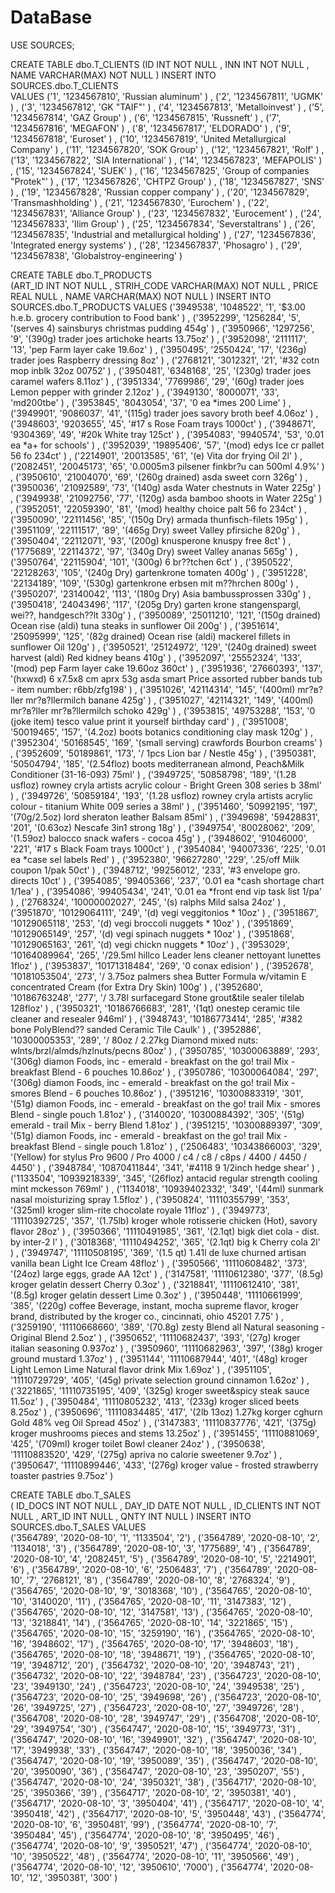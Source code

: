 # DataBase
USE SOURCES;

CREATE TABLE dbo.T_CLIENTS
(ID INT NOT NULL
, INN INT NOT NULL
, NAME VARCHAR(MAX) NOT NULL
)
INSERT INTO SOURCES.dbo.T_CLIENTS	
VALUES ('1',  '1234567810', 'Russian aluminum'				)
, ('2',  '1234567811', 'UGMK'									)
, ('3',  '1234567812', 'GK "TAIF"'								)
, ('4',  '1234567813', 'Metalloinvest'							)
, ('5',  '1234567814', 'GAZ Group'								)
, ('6',  '1234567815', 'Russneft'								)
, ('7',  '1234567816', 'MEGAFON'									)
, ('8',  '1234567817', 'ELDORADO'				)
, ('9',  '1234567818', 'Euroset'								)
, ('10', '1234567819', 'United Metallurgical Company'	)
, ('11', '1234567820', 'SOK Group'							)
, ('12', '1234567821', 'Rolf'									)
, ('13', '1234567822', 'SIA International'							)
, ('14', '1234567823', 'MEFAPOLIS'					)
, ('15', '1234567824', 'SUEK'									)
, ('16', '1234567825', 'Group of companies "Protek"'				)
, ('17', '1234567826', 'CHTPZ Group'								)
, ('18', '1234567827', 'SNS'										)
, ('19', '1234567828', 'Russian copper company'					)
, ('20', '1234567829', 'Transmashholding'							)
, ('21', '1234567830', 'Eurochem'									)
, ('22', '1234567831', 'Alliance Group'							)
, ('23', '1234567832', 'Eurocement'								)
, ('24', '1234567833', 'Ilim Group'							)
, ('25', '1234567834', 'Severstaltrans'							)
, ('26', '1234567835', 'Industrial and metallurgical holding'	)
, ('27', '1234567836', 'Integrated energy systems'		)
, ('28', '1234567837', 'Phosagro'									)
, ('29', '1234567838', 'Globalstroy-engineering'					)


CREATE TABLE dbo.T_PRODUCTS		
(ART_ID INT NOT NULL
, STRIH_CODE VARCHAR(MAX) NOT NULL
, PRICE REAL NULL
, NAME VARCHAR(MAX) NOT NULL
)
INSERT INTO SOURCES.dbo.T_PRODUCTS
VALUES ('3949538',	'1048522',	    '1', 	'$3.00 h.e.b. grocery contribution to Food bank'																						)
, ('3952299',	'1256284',	    '5', 	'(serves 4) sainsburys christmas pudding 454g'																							)
, ('3950966',	'1297256',	    '9', 	'(390g) trader joes artichoke hearts 13.75oz'																							)
, ('3952098',	'2111117',	    '13',	'pep Farm layer cake 19.6oz'																											)
, ('3950495',	'2550424',	    '17',	'(236g) trader joes Raspberry dressing 8oz'																							)
, ('2768121',	'3012321',	    '21',	'#32 cotn mop inblk 32oz 00752'																											)
, ('3950481',	'6348168',	    '25',	'(230g) trader joes caramel wafers 8.11oz'																								)
, ('3951334',	'7769986',	    '29',	'(60g) trader joes Lemon pepper with grinder 2.12oz'																					)
, ('3949130',	'8000071',	    '33',	'md200tbe'																																)
, ('3953845',	'8043054',	    '37',	'0 ea *imes 200 Lime'																													)
, ('3949901',	'9086037',	    '41',	'(115g) trader joes savory broth beef 4.06oz'																							)
, ('3948603',	'9203655',	    '45',	'#17 s Rose Foam trays 1000ct'																											)
, ('3948671',	'9304369',	    '49',	'#20k White tray 125ct'																													)
, ('3954083',	'9940574',	    '53',	'0.01 ea *a+ for schools'																												)
, ('3952039',	'19895406',	    '57',	'(mod) edys Ice cr pallet 56 fo 234ct'																									)
, ('2214901',	'20013585',	    '61',	'(e) Vita dor frying Oil 2l'																											)
, ('2082451',	'20045173',	    '65',	'0.0005m3 pilsener finkbr?u can 500ml 4.9%'																								)
, ('3950610',	'21004070',	    '69',	'(260g drained) asda sweet corn 326g'																									)
, ('3950036',	'21092589',	    '73',	'(140g) asda Water chestnuts in Water 225g'																								)
, ('3949938',	'21092756',	    '77',	'(120g) asda bamboo shoots in Water 225g'																								)
, ('3952051',	'22059390',	    '81',	'(mod) healthy choice palt 56 fo 234ct'																									)
, ('3950090',	'22111456',	    '85',	'(150g Dry) armada thunfisch-filets 195g'																								)
, ('3951109',	'22111517',	    '89',	'(465g Dry) sweet Valley pfirsiche 820g'																								)
, ('3950404',	'22112071',	    '93',	'(200g) knusperone knuspy free 8ct'																										)
, ('1775689',	'22114372',	    '97',	'(340g Dry) sweet Valley ananas 565g'																									)
, ('3950764',	'22115904',	    '101',	'(300g) 6 br??tchen 6ct'																												)
, ('3950522',	'22128263',	    '105',	'(240g Dry) gartenkrone tomaten 400g'																									)
, ('3951228',	'22134189',	    '109',	'(530g) gartenkrone erbsen mit m??hrchen 800g'																							)
, ('3950207',	'23140042',	    '113',	'(180g Dry) Asia bambussprossen 330g'																									)
, ('3950418',	'24043496',	    '117',	'(205g Dry) garten krone stangenspargl, wei??, handgesch??lt 330g'																		)
, ('3950089',	'25011210',	    '121',	'(150g drained) Ocean rise (aldi) tuna steaks in sunflower Oil 200g'																	)
, ('3951614',	'25095999',	    '125',	'(82g drained) Ocean rise (aldi) mackerel fillets in sunflower Oil 120g'																)
, ('3950521',	'25124972',	    '129',	'(240g drained) sweet harvest (aldi) Red kidney beans 410g'																				)
, ('3952097',	'25552324',	    '133',	'(mod) pep Farm layer cake 19.60oz 360ct'																								)
, ('3951936',	'27660393',	    '137',	'(hxwxd) 6 x7.5x8 cm aprx 53g asda smart Price assorted rubber bands tub - item number: r6bb/zfg198'									)
, ('3951026',	'42114314',	    '145',	'(400ml) mг?в?ller mг?в?llermilch banane 425g'																							)
, ('3951027',	'42114321',	    '149',	'(400ml) mг?в?ller mг?в?llermilch schoko 429g'																							)
, ('3953815',	'49753288',	    '153',	'0 (joke item) tesco value print it yourself birthday card'																				)
, ('3951008',	'50019465',	    '157',	'(4.2oz) boots botanics conditioning clay mask 120g'																					)
, ('3952304',	'50168545',	    '169',	'(small serving) crawfords Bourbon creams'																								)
, ('3952609',	'50189861',	    '173',	'/ 1pcs Lion bar / Nestle 45g'																											)
, ('3950381',	'50504794',	    '185',	'(2.54floz) boots mediterranean almond, Peach&Milk Conditioner (31-16-093) 75ml'														)
, ('3949725',	'50858798',	    '189',	'(1.28 usfloz) rowney cryla artists acrylic colour - Bright Green 308 series b 38ml'													)
, ('3949726',	'50859184',	    '193',	'(1.28 usfloz) rowney cryla artists acrylic colour - titanium White 009 series a 38ml'													)
, ('3951460',	'50992195',	    '197',	'(70g/2.5oz) lord sheraton leather Balsam 85ml'																							)
, ('3949698',	'59428831',	    '201',	'(0.63oz) Nescafe 3in1 strong 18g'																										)
, ('3949754',	'80028062',	    '209',	'(1.59oz) balocco snack wafers - cocoa 45g'																								)
, ('3948602',	'91046000',	    '221',	'#17 s Black Foam trays 1000ct'																											)
, ('3954084',	'94007336',	    '225',	'0.01 ea *case sel labels Red'																											)
, ('3952380',	'96627280',	    '229',	'.25/off Milk coupon 1/pak 50ct'																										)
, ('3948712',	'99256012',	    '233',	'#3 envelope gro. directs 10ct'																											)
, ('3954085',	'99405366',	    '237',	'0.01 ea *cash shortage chart 1/1ea'																									)
, ('3954086',	'99405434',	    '241',	'0.01 ea *front end vip task list 1/pa'																									)
, ('2768324',	'10000002027',	'245',	'(s) ralphs Mild salsa 24oz'																											)
, ('3951870',	'10129064111',	'249',	'(d) vegi veggitonios * 10oz'																											)
, ('3951867',	'10129065118',	'253',	'(d) vegi broccoli nuggets * 10oz'																										)
, ('3951869',	'10129065149',	'257',	'(d) vegi spinach nuggets * 10oz'																										)
, ('3951868',	'10129065163',	'261',	'(d) vegi chickn nuggets * 10oz'																										)
, ('3953029',	'10164089964',	'265',	'/29.5ml hillco Leader lens cleaner nettoyant lunettes 1floz'																			)
, ('3953837',	'10171318484',	'269',	'0 conax edision'																														)
, ('3952678',	'10181053504',	'273',	'/ 3.75oz palmers shea Butter Formula w/vitamin E concentrated Cream (for Extra Dry Skin) 100g'										)
, ('3952680',	'10186763248',	'277',	'/ 3.78l surfacegard Stone grout&tile sealer tilelab 128floz'																			)
, ('3950321',	'10186766683',	'281',	'(1qt) onestep ceramic tile cleaner and resealer 946ml'																					)
, ('3948743',	'10186773414',	'285',	'#382 bone PolyBlend?? sanded Ceramic Tile Caulk'																						)
, ('3952886',	'10300005353',	'289',	'/ 80oz / 2.27kg Diamond mixed nuts: wlnts/brzl/almds/hzlnuts/pecns 80oz'																)
, ('3950785',	'10300063889',	'293',	'(306g) diamon Foods, inc - emerald - breakfast on the go! trail Mix - breakfast Blend - 6 pouches 10.86oz'								)
, ('3950786',	'10300064084',	'297',	'(306g) diamon Foods, inc - emerald - breakfast on the go! trail Mix - smores Blend - 6 pouches 10.86oz'								)
, ('3951216',	'10300883319',	'301',	'(51g) diamon Foods, inc - emerald - breakfast on the go! trail Mix - smores Blend - single pouch 1.81oz'								)
, ('3140020',	'10300884392',	'305',	'(51g) emerald - trail Mix - berry Blend 1.81oz'																						)
, ('3951215',	'10300889397',	'309',	'(51g) diamon Foods, inc - emerald - breakfast on the go! trail Mix - breakfast Blend - single pouch 1.81oz'							)
, ('2506483',	'10343866003',	'329',	'(Yellow) for stylus Pro 9600 / Pro 4000 / c4 / c8 / c8ps / 4400 / 4450 / 4450'															)
, ('3948784',	'10870411844',	'341',	'#4118 9 1/2inch hedge shear'																											)
, ('1133504',	'10939218339',	'345',	'(26floz) antacid regular strength cooling mint mckesson 769ml'																			)
, ('1134018',	'10939402332',	'349',	'(44ml) sunmark nasal moisturizing spray 1.5floz'																						)
, ('3950824',	'11110355799',	'353',	'(325ml) kroger slim-rite chocolate royale 11floz'																						)
, ('3949773',	'11110392725',	'357',	'(1.75lb) kroger whole rotisserie chicken (Hot), savory flavor 28oz'																	)
, ('3950366',	'11110491985',	'361',	'(2.1qt) bigk diet cola - dist. by inter-2 l'																							)
, ('3018368',	'11110494252',	'365',	'(2.1qt) big k Cherry cola 2l'																											)
, ('3949747',	'11110508195',	'369',	'(1.5 qt) 1.41l de luxe churned artisan vanilla bean Light Ice Cream 48floz'															)
, ('3950566',	'11110608482',	'373',	'(24oz) large eggs, grade AA 12ct'																										)
, ('3147581',	'11110612380',	'377',	'(8.5g) kroger gelatin dessert Cherry 0.3oz'																							)
, ('3218841',	'11110612410',	'381',	'(8.5g) kroger gelatin dessert Lime 0.3oz'																								)
, ('3950448',	'11110661999',	'385',	'(220g) coffee Beverage, instant, mocha supreme flavor, kroger brand, distributed by the kroger co., cincinnati, ohio 45201 7.75'		)
, ('3259190',	'11110668660',	'389',	'(70.8g) zesty Blend all Natural seasoning - Original Blend 2.5oz'																		)
, ('3950652',	'11110682437',	'393',	'(27g) kroger italian seasoning 0.937oz'																								)
, ('3950960',	'11110682963',	'397',	'(38g) kroger ground mustard 1.37oz'																									)
, ('3951144',	'11110687944',	'401',	'(48g) kroger Light Lemon Lime Natural flavor drink Mix 1.69oz'																			)
, ('3951105',	'11110729729',	'405',	'(45g) private selection ground cinnamon 1.62oz'																						)
, ('3221865',	'11110735195',	'409',	'(325g) kroger sweet&spicy steak sauce 11.5oz'																							)
, ('3950484',	'11110805232',	'413',	'(233g) kroger sliced beets 8.25oz'																										)
, ('3950696',	'11110834485',	'417',	'(2lb 13oz) 1.27kg korger cghurn Gold 48% veg Oil Spread 45oz'																			)
, ('3147383',	'11110837776',	'421',	'(375g) kroger mushrooms pieces and stems 13.25oz'																						)
, ('3951455',	'11110881069',	'425',	'(709ml) kroger toilet Bowl cleaner 24oz'																								)
, ('3950638',	'11110883520',	'429',	'(275g) apriva no calorie sweetener 9.7oz'																								)
, ('3950647',	'11110899446',	'433',	'(276g) kroger value - frosted strawberry toaster pastries 9.75oz'																		)



CREATE TABLE dbo.T_SALES	
( ID_DOCS INT NOT NULL 
, DAY_ID DATE NOT NULL
, ID_CLIENTS INT NOT NULL
, ART_ID INT NULL
, QNTY INT NULL
)
INSERT INTO SOURCES.dbo.T_SALES	
VALUES  
  ('3564789',	'2020-08-10',	'1',	'1133504',	'2')
, ('3564789',	'2020-08-10',	'2',	'1134018',	'3')
, ('3564789',	'2020-08-10',	'3',	'1775689',	'4')
, ('3564789',	'2020-08-10',	'4',	'2082451',	'5')
, ('3564789',	'2020-08-10',	'5',	'2214901',	'6')
, ('3564789',	'2020-08-10',	'6',	'2506483',	'7')
, ('3564789',	'2020-08-10',	'7',	'2768121',	'8')
, ('3564789',	'2020-08-10',	'8',	'2768324',	'9')
, ('3564765',	'2020-08-10',	'9',	'3018368',	'10')
, ('3564765',	'2020-08-10',	'10',	'3140020',	'11')
, ('3564765',	'2020-08-10',	'11',	'3147383',	'12')
, ('3564765',	'2020-08-10',	'12',	'3147581',	'13')
, ('3564765',	'2020-08-10',	'13',	'3218841',	'14')
, ('3564765',	'2020-08-10',	'14',	'3221865',	'15')
, ('3564765',	'2020-08-10',	'15',	'3259190',	'16')
, ('3564765',	'2020-08-10',	'16',	'3948602',	'17')
, ('3564765',	'2020-08-10',	'17',	'3948603',	'18')
, ('3564765',	'2020-08-10',	'18',	'3948671',	'19')
, ('3564765',	'2020-08-10',	'19',	'3948712',	'20')
, ('3564732',	'2020-08-10',	'20',	'3948743',	'21')
, ('3564732',	'2020-08-10',	'22',	'3948784',	'23')
, ('3564723',	'2020-08-10',	'23',	'3949130',	'24')
, ('3564723',	'2020-08-10',	'24',	'3949538',	'25')
, ('3564723',	'2020-08-10',	'25',	'3949698',	'26')
, ('3564723',	'2020-08-10',	'26',	'3949725',	'27')
, ('3564723',	'2020-08-10',	'27',	'3949726',	'28')
, ('3564708',	'2020-08-10',	'28',	'3949747',	'29')
, ('3564708',	'2020-08-10',	'29',	'3949754',	'30')
, ('3564747',	'2020-08-10',	'15',	'3949773',	'31')
, ('3564747',	'2020-08-10',	'16',	'3949901',	'32')
, ('3564747',	'2020-08-10',	'17',	'3949938',	'33')
, ('3564747',	'2020-08-10',	'18',	'3950036',	'34')
, ('3564747',	'2020-08-10',	'19',	'3950089',	'35')
, ('3564747',	'2020-08-10',	'20',	'3950090',	'36')
, ('3564747',	'2020-08-10',	'23',	'3950207',	'55')
, ('3564747',	'2020-08-10',	'24',	'3950321',	'38')
, ('3564717',	'2020-08-10',	'25',	'3950366',	'39')
, ('3564717',	'2020-08-10',	'2',	'3950381',	'40')
, ('3564717',	'2020-08-10',	'3',	'3950404',	'41')
, ('3564717',	'2020-08-10',	'4',	'3950418',	'42')
, ('3564717',	'2020-08-10',	'5',	'3950448',	'43')
, ('3564774',	'2020-08-10',	'6',	'3950481',	'99')
, ('3564774',	'2020-08-10',	'7',	'3950484',	'45')
, ('3564774',	'2020-08-10',	'8',	'3950495',	'46')
, ('3564774',	'2020-08-10',	'9',	'3950521',	'47')
, ('3564774',	'2020-08-10',	'10',	'3950522',	'48')
, ('3564774',	'2020-08-10',	'11',	'3950566',	'49')
, ('3564774',	'2020-08-10',	'12',	'3950610',	'7000')
, ('3564774',	'2020-08-10',	'12',	'3950381',	'300'	)
